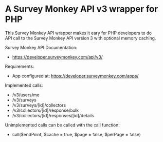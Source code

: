 A Survey Monkey API v3 wrapper for PHP
==============================

This Survey Monkey API wrapper makes it eary for PHP developers to do API call to the Survey Monkey API version 3 with optional memory caching.

Survey Monkey API Documentation:
- https://developer.surveymonkey.com/api/v3/

Requirements: 
- App configured at: https://developer.surveymonkey.com/apps/

Implemented calls:
- /v3/users/me
- /v3/surveys
- /v3/surveys/[id]/collectors
- /v3/collectors/[id]/response/bulk
- /v3/collectors/[id]/responses/[id]/details

Unimplemented calls can be called with the call function:
- call($endPoint, $cache = true, $page = false, $perPage = false)